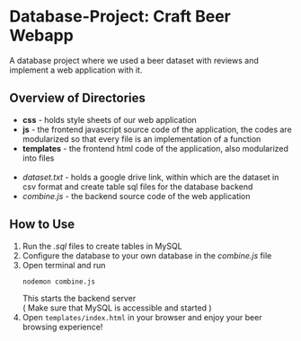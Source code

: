 # Database-Project: Craft Beer Webapp

A database project where we used a beer dataset with reviews and implement a web application with it.


## Overview of Directories
- <b>css</b> - holds style sheets of our web application
- <b>js</b> - the frontend javascript source code of the application, the codes are modularized so that every file is an implementation of a function
- <b>templates</b> - the frontend html code of the application, also modularized into files
<br/><br/>
- <i>dataset.txt</i> - holds a google drive link, within which are the dataset in csv format and create table sql files for the database backend
- <i>combine.js</i> - the backend source code of the web application


## How to Use
1. Run the <i>.sql</i> files to create tables in MySQL
2. Configure the database to your own database in the <i>combine.js</i> file
3. Open terminal and run
    ```bash
    nodemon combine.js
    ```
    This starts the backend server <br/>
    ( Make sure that MySQL is accessible and started )
4. Open ```templates/index.html``` in your browser and enjoy your beer browsing experience!

